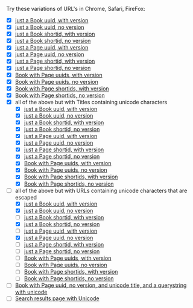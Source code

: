Try these variations of URL's in Chrome, Safari, FireFox:

- [x] [just a Book uuid, with version](https://dev.cnx.org/contents/afe4332a-c97f-4fc4-be27-4e4d384a32d8@7.20)
- [x] [just a Book uuid, no version](https://dev.cnx.org/contents/afe4332a-c97f-4fc4-be27-4e4d384a32d8)
- [x] [just a Book shortid, with version](https://dev.cnx.org/contents/r-QzKsl_@7.20)
- [x] [just a Book shortid, no version](https://dev.cnx.org/contents/r-QzKsl_)
- [x] [just a Page uuid, with version](https://dev.cnx.org/contents/ffdef1d6-b02f-4ca0-8bd8-89ee41813aea@2)
- [x] [just a Page uuid, no version](https://dev.cnx.org/contents/ffdef1d6-b02f-4ca0-8bd8-89ee41813aea)
- [x] [just a Page shortid, with version](https://dev.cnx.org/contents/_97x1rAv@2)
- [x] [just a Page shortid, no version](https://dev.cnx.org/contents/_97x1rAv)
- [x] [Book with Page uuids, with version](https://dev.cnx.org/contents/afe4332a-c97f-4fc4-be27-4e4d384a32d8@7.20:ffdef1d6-b02f-4ca0-8bd8-89ee41813aea@2)
- [x] [Book with Page uuids, no version](https://dev.cnx.org/contents/afe4332a-c97f-4fc4-be27-4e4d384a32d8:ffdef1d6-b02f-4ca0-8bd8-89ee41813aea)
- [x] [Book with Page shortids, with version](https://dev.cnx.org/contents/r-QzKsl_@7.23:_97x1rAv@2)
- [x] [Book with Page shortids, no version](https://dev.cnx.org/contents/r-QzKsl_:_97x1rAv)
- [x] all of the above but with Titles containing unicode characters
  - [x] [just a Book uuid, with version](https://dev.cnx.org/contents/afe4332a-c97f-4fc4-be27-4e4d384a32d8@7.20/Hiåat-sign@colon:World)
  - [x] [just a Book uuid, no version](https://dev.cnx.org/contents/afe4332a-c97f-4fc4-be27-4e4d384a32d8/Hiåat-sign@colon:World)
  - [x] [just a Book shortid, with version](https://dev.cnx.org/contents/r-QzKsl_@7.20/Hiåat-sign@colon:World)
  - [x] [just a Book shortid, no version](https://dev.cnx.org/contents/r-QzKsl_/Hiåat-sign@colon:World)
  - [x] [just a Page uuid, with version](https://dev.cnx.org/contents/ffdef1d6-b02f-4ca0-8bd8-89ee41813aea@2/Hiåat-sign@colon:World)
  - [x] [just a Page uuid, no version](https://dev.cnx.org/contents/ffdef1d6-b02f-4ca0-8bd8-89ee41813aea/Hiåat-sign@colon:World)
  - [x] [just a Page shortid, with version](https://dev.cnx.org/contents/_97x1rAv@2/Hiåat-sign@colon:World)
  - [x] [just a Page shortid, no version](https://dev.cnx.org/contents/_97x1rAv/Hiåat-sign@colon:World)
  - [x] [Book with Page uuids, with version](https://dev.cnx.org/contents/afe4332a-c97f-4fc4-be27-4e4d384a32d8@7.20:ffdef1d6-b02f-4ca0-8bd8-89ee41813aea@2/Hiåat-sign@colon:World)
  - [x] [Book with Page uuids, no version](https://dev.cnx.org/contents/afe4332a-c97f-4fc4-be27-4e4d384a32d8:ffdef1d6-b02f-4ca0-8bd8-89ee41813aea/Hiåat-sign@colon:World)
  - [x] [Book with Page shortids, with version](https://dev.cnx.org/contents/r-QzKsl_@7.23:_97x1rAv@2/Hiåat-sign@colon:World)
  - [x] [Book with Page shortids, no version](https://dev.cnx.org/contents/r-QzKsl_:_97x1rAv/Hiåat-sign@colon:World)
- [ ] all of the above but with URLs containing unicode characters that are escaped
  - [x] [just a Book uuid, with version](https://dev.cnx.org/contents/afe4332a-c97f-4fc4-be27-4e4d384a32d8%407.20/Hiåat-sign%40colon%3AWorld)
  - [x] [just a Book uuid, no version](https://dev.cnx.org/contents/afe4332a-c97f-4fc4-be27-4e4d384a32d8/Hiåat-sign%40colon%3AWorld)
  - [ ] [just a Book shortid, with version](https://dev.cnx.org/contents/r-QzKsl_%407.20/Hiåat-sign%40colon%3AWorld)
  - [x] [just a Book shortid, no version](https://dev.cnx.org/contents/r-QzKsl_/Hiåat-sign%40colon%3AWorld)
  - [ ] [just a Page uuid, with version](https://dev.cnx.org/contents/ffdef1d6-b02f-4ca0-8bd8-89ee41813aea%401/Hiåat-sign%40colon%3AWorld)
  - [x] [just a Page uuid, no version](https://dev.cnx.org/contents/ffdef1d6-b02f-4ca0-8bd8-89ee41813aea/Hiåat-sign%40colon%3AWorld)
  - [ ] [just a Page shortid, with version](https://dev.cnx.org/contents/_97x1rAv%402/Hiåat-sign%40colon%3AWorld)
  - [ ] [just a Page shortid, no version](https://dev.cnx.org/contents/_97x1rAv/Hiåat-sign%40colon%3AWorld)
  - [ ] [Book with Page uuids, with version](https://dev.cnx.org/contents/afe4332a-c97f-4fc4-be27-4e4d384a32d8%407.20%3Affdef1d6-b02f-4ca0-8bd8-89ee41813aea%401/Hiåat-sign%40colon%3AWorld)
  - [ ] [Book with Page uuids, no version](https://dev.cnx.org/contents/afe4332a-c97f-4fc4-be27-4e4d384a32d8%3Affdef1d6-b02f-4ca0-8bd8-89ee41813aea/Hiåat-sign%40colon%3AWorld)
  - [ ] [Book with Page shortids, with version](https://dev.cnx.org/contents/r-QzKsl_%407.23%3A_97x1rAv%402/Hiåat-sign@colon%3AWorld)
  - [ ] [Book with Page shortids, no version](https://dev.cnx.org/contents/r-QzKsl_%3A_97x1rAv/Hiåat-sign@colon%3AWorld)
- [ ] [Book with Page uuid, no version, and unicode title, and a querystring with unicode](https://dev.cnx.org/contents/afe4332a-c97f-4fc4-be27-4e4d384a32d8%3Affdef1d6-b02f-4ca0-8bd8-89ee41813aea/Hiåat-sign@colon%3AWorld?Hiåat-sign@colon%3AWorld=true)
- [ ] [Search results page with Unicode](https://dev.cnx.org/search?q=%C3%A5)

